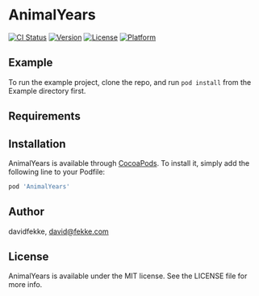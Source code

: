 # AnimalYears

[![CI Status](https://img.shields.io/travis/davidfekke/AnimalYears.svg?style=flat)](https://travis-ci.org/davidfekke/AnimalYears)
[![Version](https://img.shields.io/cocoapods/v/AnimalYears.svg?style=flat)](https://cocoapods.org/pods/AnimalYears)
[![License](https://img.shields.io/cocoapods/l/AnimalYears.svg?style=flat)](https://cocoapods.org/pods/AnimalYears)
[![Platform](https://img.shields.io/cocoapods/p/AnimalYears.svg?style=flat)](https://cocoapods.org/pods/AnimalYears)

## Example

To run the example project, clone the repo, and run `pod install` from the Example directory first.

## Requirements

## Installation

AnimalYears is available through [CocoaPods](https://cocoapods.org). To install
it, simply add the following line to your Podfile:

```ruby
pod 'AnimalYears'
```

## Author

davidfekke, david@fekke.com

## License

AnimalYears is available under the MIT license. See the LICENSE file for more info.
